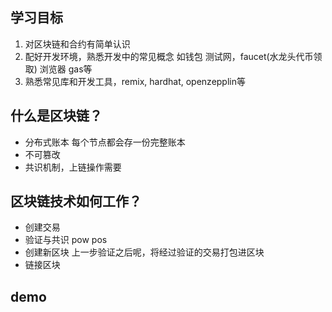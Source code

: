 
## 学习目标

1. 对区块链和合约有简单认识
2. 配好开发环境，熟悉开发中的常见概念 如钱包 测试网，faucet(水龙头代币领取) 浏览器 gas等
3. 熟悉常见库和开发工具，remix, hardhat, openzepplin等


## 什么是区块链？

- 分布式账本 每个节点都会存一份完整账本
- 不可篡改
- 共识机制，上链操作需要


## 区块链技术如何工作？

- 创建交易
- 验证与共识 pow pos
- 创建新区块 上一步验证之后呢，将经过验证的交易打包进区块
- 链接区块
## demo